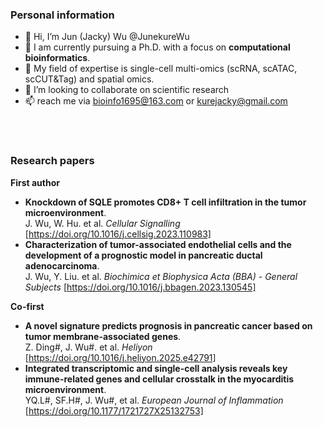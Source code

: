 ### Personal information
- 👋 Hi, I’m Jun (Jacky) Wu @JunekureWu
- 👀 I am currently pursuing a Ph.D. with a focus on **computational bioinformatics**.
- 🌱 My field of expertise is single-cell multi-omics (scRNA, scATAC, scCUT&Tag) and spatial omics.
- 💞️ I’m looking to collaborate on scientific research
- 📫 reach me via bioinfo1695@163.com or kurejacky@gmail.com
<br>
<br>

### Research papers<br>
**First author**
- **Knockdown of SQLE promotes CD8+ T cell infiltration in the tumor microenvironment**.<br> J. Wu, W. Hu. et al. *Cellular Signalling* [https://doi.org/10.1016/j.cellsig.2023.110983] <br>
- **Characterization of tumor-associated endothelial cells and the development of a prognostic model in pancreatic ductal adenocarcinoma**.<br> J. Wu, Y. Liu. et al. *Biochimica et Biophysica Acta (BBA) - General Subjects* [https://doi.org/10.1016/j.bbagen.2023.130545] <br>

**Co-first**
- **A novel signature predicts prognosis in pancreatic cancer based on tumor membrane-associated genes**.<br> Z. Ding#, J. Wu#. et al. *Heliyon* [https://doi.org/10.1016/j.heliyon.2025.e42791] <br>
- **Integrated transcriptomic and single-cell analysis reveals key immune-related genes and cellular crosstalk in the myocarditis microenvironment**.<br> YQ.L#, SF.H#, J. Wu#, et al. *European Journal of Inflammation* [https://doi.org/10.1177/1721727X25132753] <br>

<!---
JunekureWu/JunekureWu is a ✨ special ✨ repository because its `README.md` (this file) appears on your GitHub profile.
You can click the Preview link to take a look at your changes.
--->
